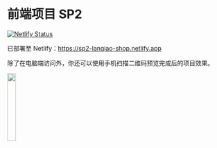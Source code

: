 # 前端项目 SP2

[![Netlify Status](https://api.netlify.com/api/v1/badges/c792b1e3-e6b8-42c5-8436-2997a09d2f5e/deploy-status)](https://app.netlify.com/sites/sp2-lanqiao-shop/deploys)

已部署至 Netlify：https://sp2-lanqiao-shop.netlify.app

除了在电脑端访问外，你还可以使用手机扫描二维码预览完成后的项目效果。

<img src="https://doc.shiyanlou.com/courses/uid1693782-20210913-1631511360713" width="20%" />
